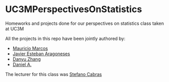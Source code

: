 # UC3MPerspectivesOnStatistics

Homeworks and projects done for our perspectives on statistics class taken at UC3M

All the projects in this repo have been jointly authored by:

- [Mauricio Marcos](https://github.com/MauMau93)
- [Javier Esteban Aragoneses](https://github.com/JavierEA1)
- [Danyu Zhang](https://github.com/danyuz)
- [Daniel A.](https://github.com/dreth)

The lecturer for this class was [Stefano Cabras](https://portal.uc3m.es/portal/page/portal/dpto_estadistica/personal/Stefano_Cabras)
